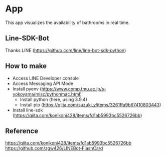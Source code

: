 # App
This app visualizes the availability of bathrooms in real time.

## Line-SDK-Bot
Thanks LINE (https://github.com/line/line-bot-sdk-python)

## How to make
- Access LINE Developer console
- Access Messaging API Mode
- Install pyenv (https://www.comp.tmu.ac.jp/s-yokoyama/misc/pythonmac.html)
  - Install python (here, using 3.9.4)
  - Install pip (https://qiita.com/suzuki_y/items/3261ffa9b67410803443)
- Install line-sdk (https://qiita.com/konikoni428/items/fd1ab5993bc5526726bb)

## Reference
https://qiita.com/konikoni428/items/fd1ab5993bc5526726bb
https://github.com/zgw426/LINEBot-FlashCard
